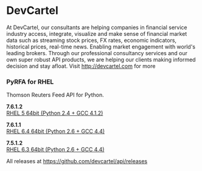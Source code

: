 # DevCartel
At DevCartel, our consultants are helping companies in financial service industry access, integrate, visualize and make sense of financial market data such as streaming stock prices, FX rates, economic indicators, historical prices, real-time news. Enabling market engagement with world's leading brokers. Through our professional consultancy services and our own super robust API products, we are helping our clients making informed decision and stay afloat. Visit http://devcartel.com for more

### PyRFA for RHEL

Thomson Reuters Feed API for Python. 

__7.6.1.2__       
[RHEL 5 64bit (Python 2.4 + GCC 4.1.2)](https://github.com/devcartel/api/releases/download/pyrfa7.6.1.2/pyrfa7.6.1.2-rhel5-gcc412-x86_64-py24.zip)   

__7.6.1.1__    
[RHEL 6.4 64bit (Python 2.6 + GCC 4.4)](https://github.com/devcartel/api/releases/download/pyrfa7.6.1.1/pyrfa7.6.1.1-rhel64-gcc447-x86_64-py26.zip) 

__7.5.1.2__       
[RHEL 6.3 64bit (Python 2.6 + GCC 4.4)](https://github.com/devcartel/api/releases/download/pyrfa7.5.1.2/pyrfa7.5.1.2-rhel63-gcc446-x86_64-py26.zip)      

All releases at https://github.com/devcartel/api/releases 
